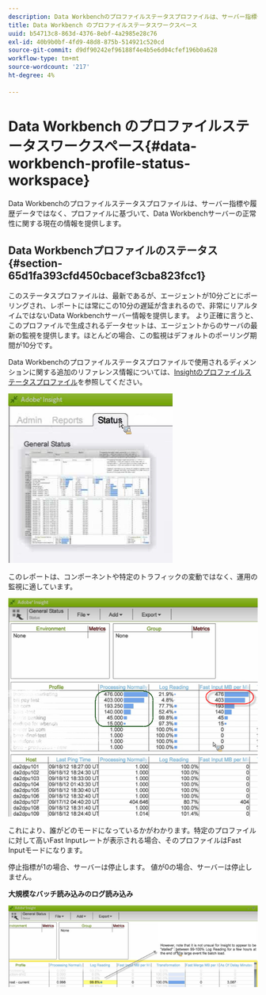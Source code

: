 ```yaml
---
description: Data Workbenchのプロファイルステータスプロファイルは、サーバー指標や履歴データではなく、プロファイルに基づいて、Data Workbenchサーバーの正常性に関する現在の情報を提供します。
title: Data Workbench のプロファイルステータスワークスペース
uuid: b54713c8-863d-4376-8ebf-4a2985e28c76
exl-id: 40b9b0bf-4fd9-48d8-875b-514921c520cd
source-git-commit: d9df90242ef96188f4e4b5e6d04cfef196b0a628
workflow-type: tm+mt
source-wordcount: '217'
ht-degree: 4%

---
```


# Data Workbench のプロファイルステータスワークスペース{#data-workbench-profile-status-workspace}

Data Workbenchのプロファイルステータスプロファイルは、サーバー指標や履歴データではなく、プロファイルに基づいて、Data Workbenchサーバーの正常性に関する現在の情報を提供します。

## Data Workbenchプロファイルのステータス{#section-65d1fa393cfd450cbacef3cba823fcc1}

このステータスプロファイルは、最新であるが、エージェントが10分ごとにポーリングされ、レポートには常にこの10分の遅延が含まれるので、非常にリアルタイムではないData Workbenchサーバー情報を提供します。 より正確に言うと、このプロファイルで生成されるデータセットは、エージェントからのサーバの最新の監視を提供します。ほとんどの場合、この監視はデフォルトのポーリング期間が10分です。

Data Workbenchのプロファイルステータスプロファイルで使用されるディメンションに関する追加のリファレンス情報については、[Insightのプロファイルステータスプロファイル](../../../home/monitoring-installation/monitoring-profiles/monitoring-profile-using.md#concept-d4cd7da41c8a42bab4aea25418264e64)を参照してください。

![](assets/Status_General_Status.png)

このレポートは、コンポーネントや特定のトラフィックの変動ではなく、運用の監視に適しています。

![](assets/Status_General_page.png)

これにより、誰がどのモードになっているかがわかります。特定のプロファイルに対して高いFast Inputレートが表示される場合、そのプロファイルはFast Inputモードになります。

停止指標が1の場合、サーバーは停止します。 値が0の場合、サーバーは停止しません。

**大規模なバッチ読み込みのログ読み込み**

![](assets/Status_General_stalled_log.png)

